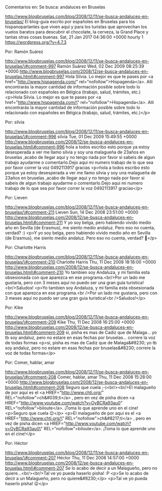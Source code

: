 Comentarios en: Se busca: andaluces en Bruselas

http://www.blogbruselas.com/blog/2008/12/11/se-busca-andaluces-en-bruselas/
El blog-guía escrito por españoles en Bruselas para los hispanoparlantes
que viven aquí y para los turistas que aprovechan los vuelos baratos
para descubrir el chocolate, la cerveza, la Grand Place y tantas otras
cosas buenas. Sat, 21 Jan 2017 04:36:00 +0000 hourly 1
https://wordpress.org/?v=4.7.3

Por: Ramón Suárez

http://www.blogbruselas.com/blog/2008/12/11/se-busca-andaluces-en-bruselas/\#comment-997
Ramón Suárez Wed, 02 Dec 2009 08:25:39 +0000
http://www.blogbruselas.com/2008/12/se-busca-andaluces-en-bruselas.html\#comment-997
Hola Silvia. Lo mejor es que te pases por &lt;a
href=&quot;http://www.hispagenda.com/&quot;
rel=&quot;nofollow&quot;&gt;Hispagenda&lt;/a&gt;. Allí encontrarás la
mayor cantidad de información posible sobre todo lo relacionado con
españoles en Bélgica (trabajo, salud, trámites, etc.) \<p\>Hola Silvia.
Lo mejor es que te pases por \<a href=\"http://www.hispagenda.com/\"
rel=\"nofollow\"\>Hispagenda\</a\>. Allí encontrarás la mayor cantidad
de información posible sobre todo lo relacionado con españoles en
Bélgica (trabajo, salud, trámites, etc.)\</p\>

Por: silvia

http://www.blogbruselas.com/blog/2008/12/11/se-busca-andaluces-en-bruselas/\#comment-996
silvia Tue, 01 Dec 2009 15:49:55 +0000
http://www.blogbruselas.com/2008/12/se-busca-andaluces-en-bruselas.html\#comment-996
hola a todos escribo esto porque ya estoy desesperada a ver me llamo
silvia y soy una malagueña de 23años en bruselas ,acabo de llegar aqui y
no tengo nada por favor si sabeis de algun trabajo ayudarme o
comentarlo.Dejo aqui mi numero trabajo de lo que sea por favor correr la
voz 0492113917 gracias \<p\>hola a todos escribo esto porque ya estoy
desesperada a ver me llamo silvia y soy una malagueña de 23años en
bruselas ,acabo de llegar aqui y no tengo nada por favor si sabeis de
algun trabajo ayudarme o comentarlo.Dejo aqui mi numero trabajo de lo
que sea por favor correr la voz 0492113917 gracias\</p\>

Por: Lieven

http://www.blogbruselas.com/blog/2008/12/11/se-busca-andaluces-en-bruselas/\#comment-211
Lieven Sun, 14 Dec 2008 23:51:00 +0000
http://www.blogbruselas.com/2008/12/se-busca-andaluces-en-bruselas.html\#comment-211
Y yo soy belga, pero habiendo vivido medio año en Sevilla (de Erasmus),
me siento medio andaluz. Pero eso no cuenta, verdad? :) \<p\>Y yo soy
belga, pero habiendo vivido medio año en Sevilla (de Erasmus), me siento
medio andaluz. Pero eso no cuenta, verdad? 🙂\</p\>

Por: Charlotte Harris

http://www.blogbruselas.com/blog/2008/12/11/se-busca-andaluces-en-bruselas/\#comment-210
Charlotte Harris Thu, 11 Dec 2008 18:18:00 +0000
http://www.blogbruselas.com/2008/12/se-busca-andaluces-en-bruselas.html\#comment-210
Yo tambien soy Andaluza, y mi familia esta obsesionada con que aparezca
en ese programa.&lt;br/&gt;Por un lado me gustaria, pero con 3 meses
aquí no puedo ser una gran guia turistica!&lt;br/&gt;Saludos! \<p\>Yo
tambien soy Andaluza, y mi familia esta obsesionada con que aparezca en
ese programa.\<br /\>Por un lado me gustaria, pero con 3 meses aquí no
puedo ser una gran guia turistica!\<br /\>Saludos!\</p\>

Por: Kike

http://www.blogbruselas.com/blog/2008/12/11/se-busca-andaluces-en-bruselas/\#comment-209
Kike Thu, 11 Dec 2008 16:25:00 +0000
http://www.blogbruselas.com/2008/12/se-busca-andaluces-en-bruselas.html\#comment-209
si, pisha es mas de Cadiz que de Malaga\... yo tb soy andaluz, pero no
estare en esas fechas por bruselas\... correre la voz de todas formas
\<p\>si, pisha es mas de Cadiz que de Malaga&\#8230; yo tb soy andaluz,
pero no estare en esas fechas por bruselas&\#8230; correre la voz de
todas formas\</p\>

Por: Comer, hablar, amar

http://www.blogbruselas.com/blog/2008/12/11/se-busca-andaluces-en-bruselas/\#comment-208
Comer, hablar, amar Thu, 11 Dec 2008 15:28:00 +0000
http://www.blogbruselas.com/2008/12/se-busca-andaluces-en-bruselas.html\#comment-208
Seguro que cuela ;-)&lt;br/&gt;&lt;br/&gt;El malagueño de por aquí es el
&lt;a HREF=&quot;http://www.chti.org/&quot;
REL=&quot;nofollow&quot;&gt;ch&\#039;ti&lt;/a&gt; , pero en vez de pisha
dicen &lt;a HREF=&quot;http://www.youtube.com/watch?v=OyBCRa93au0&quot;
REL=&quot;nofollow&quot;&gt;biloute&lt;/a&gt;. ¡Toma lo que aprende uno
en el cine! \<p\>Seguro que cuela 😉\</p\> \<p\>El malagueño de por aquí
es el \<a HREF=\"http://www.chti.org/\"
REL=\"nofollow\"\>ch&\#8217;ti\</a\> , pero en vez de pisha dicen \<a
HREF=\"http://www.youtube.com/watch?v=OyBCRa93au0\"
REL=\"nofollow\"\>biloute\</a\>. ¡Toma lo que aprende uno en el
cine!\</p\>

Por: Héctor

http://www.blogbruselas.com/blog/2008/12/11/se-busca-andaluces-en-bruselas/\#comment-207
Héctor Thu, 11 Dec 2008 14:57:00 +0000
http://www.blogbruselas.com/2008/12/se-busca-andaluces-en-bruselas.html\#comment-207
Se lo acabo de decir a un Malagueño, pero no
quiere\...&lt;br/&gt;&lt;br/&gt;Tal ve yo pueda haserlo pisha! :P
\<p\>Se lo acabo de decir a un Malagueño, pero no quiere&\#8230;\</p\>
\<p\>Tal ve yo pueda haserlo pisha! 😛\</p\>
